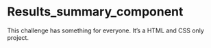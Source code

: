 # Results_summary_component
This challenge has something for everyone. It’s a HTML and CSS only project.
